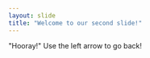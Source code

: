 ```yaml
---
layout: slide
title: "Welcome to our second slide!"
---
```

"Hooray!"
Use the left arrow to go back!
